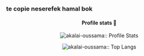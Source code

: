 ### te copie neserefek hamal bok

<h4 align="center">Profile stats 🎹</h4>
<p align="center"><img src="https://github-readme-stats.vercel.app/api?username=akalai-oussama&show_icons=true&theme=synthwave" alt="akalai-oussama:: Profile Stats" /></p>

<p align="center"><img src="https://github-readme-stats.vercel.app/api/top-langs/?username=akalai-oussama&langs_count=10&theme=tokyonight&layout=compact" alt="akalai-oussama:: Top Langs" /></p>

<!--
**akalai-oussama/akalai-oussama** is a ✨ _special_ ✨ repository because its `README.md` (this file) appears on your GitHub profile.

Here are some ideas to get you started:

- 🔭 I’m currently working on ...
- 🌱 I’m currently learning ...
- 👯 I’m looking to collaborate on ...
- 🤔 I’m looking for help with ...
- 💬 Ask me about ...
- 📫 How to reach me: ...
- 😄 Pronouns: ...
- ⚡ Fun fact: ...
-->
